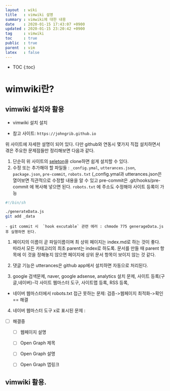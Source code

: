 ```yaml
---
layout  : wiki
title   : vimwiki 설명
summary : vimwiki에 대한 내용
date    : 2020-01-15 17:43:07 +0900
updated : 2020-01-15 23:20:42 +0900
tag     : vimwiki
toc     : true
public  : true
parent  : vim
latex   : false
---
```

* TOC
{:toc}

# wimwiki란?
 
## vimwiki 설치와 활용
* vimwiki 설치 설치 
 
- 참고 사이트: `https://johngrib.github.io`
 
 위 사이트에 자세한 설명이 되어 있다. 다만 github와 연동시 몇가지 직접 설치하면서 겪은 주요한 문제점들만 정리해보면 다음과 같다.
1. 단순히 위 사이트의 [seleton](https://github.com/johngrib/johngrib-jekyll-skeleton)을  clone하면 쉽게 설치할 수 있다.
2. 수정 또는 추가해야 할 파일들 : `_config.ymal`, `utterances.json`, `package.json`, `pre-commit`, `robots.txt`   (_config.ymal과 utterances.json은 열어보면 직관적으로 수정할 내용을 알 수 있고 pre-commit은 .git/hooks/pre-commit 에 복사해 넣으면 된다. `robots.txt` 에 주소도 수정해야 사이트 등록이 가능

```sh
#!/bin/sh

./generateData.js
git add _data

```

    - git commit 시  `hook excutable` 관련 에러 : chmode 775 generageData.js 후 실행하면 된다.

1. 페이지의 이름이 곧 파일이름이며 최 상위 페이지는 index.md로 하는 것이 좋다. 따라서 모든 카테고리의 최초 parent는 index로 하도록. 문서를 만들 때 parent 항목에 이 것을 정해놓지 않으면 페이지에 상위 문서 항목이 보이지 않는 것 같다.
2. 댓글 기능은 utterances은 github app에서 설치하면 자동으로 처리된다.

3. google 검색문제, naver, google adsense, analytics 설치 문제, 사이트 등록(구글,네이버)-각 사이트 웹마스터 도구, 사이트맵 등록, RSS 등록, 
- 네이버 웹마스터에서 robots.txt 접근 못하는 문제: 검증->웹페이지 최적화->확인 == 해결
4. 네이버 웹마스터 도구 x로 표시된 문제 :
* [ ] 해결중
    * [ ] 웹페이지 설명
    * [ ] Open Graph 제목
    * [ ] Open Graph 설명
    * [ ] Open Graph 앱링크



## vimwiki 활용.


